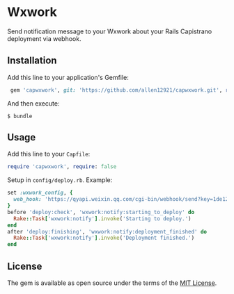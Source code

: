 # Wxwork

Send notification message to your Wxwork about your Rails Capistrano deployment via webhook.

## Installation

Add this line to your application's Gemfile:

```ruby
 gem 'capwxwork', git: 'https://github.com/allen12921/capwxwork.git', require: false
```

And then execute:

    $ bundle

## Usage

Add this line to your `Capfile`:

```ruby
require 'capwxwork', require: false
```

Setup in `config/deploy.rb`. Example:

```ruby
set :wxwork_config, {
  web_hook: 'https://qyapi.weixin.qq.com/cgi-bin/webhook/send?key=1de12120539-21-4721242-2121-1212'
}
before 'deploy:check', 'wxwork:notify:starting_to_deploy' do
  Rake::Task['wxwork:notify'].invoke('Starting to deploy.')
end
after 'deploy:finishing', 'wxwork:notify:deployment_finished' do
  Rake::Task['wxwork:notify'].invoke('Deployment finished.')
end
```
## License

The gem is available as open source under the terms of the [MIT License](https://opensource.org/licenses/MIT).
